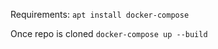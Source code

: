 Requirements:
```apt install docker-compose```

Once repo is cloned
```docker-compose up --build```



